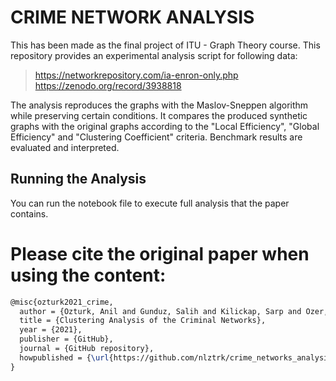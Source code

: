 # CRIME NETWORK ANALYSIS
This has been made as the final project of ITU - Graph Theory course. This repository provides an experimental analysis script for following data:

> https://networkrepository.com/ia-enron-only.php
> https://zenodo.org/record/3938818

The analysis reproduces the graphs with the Maslov-Sneppen algorithm while preserving certain conditions. It compares the produced synthetic graphs with the original graphs according to the "Local Efficiency", "Global Efficiency" and "Clustering Coefficient" criteria. Benchmark results are evaluated and interpreted.

## Running the Analysis

You can run the notebook file to execute full analysis that the paper contains.

# Please cite the original paper when using the content:

```latex
@misc{ozturk2021_crime,
  author = {Ozturk, Anil and Gunduz, Salih and Kilickap, Sarp and Ozer, Caner},
  title = {Clustering Analysis of the Criminal Networks},
  year = {2021},
  publisher = {GitHub},
  journal = {GitHub repository},
  howpublished = {\url{https://github.com/nlztrk/crime_networks_analysis}},
}
```